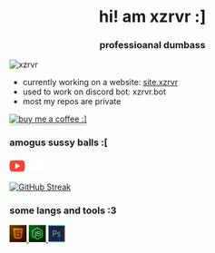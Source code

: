 <h1 align="center">hi! am xzrvr :]</h1>
<h3 align="center">professioanal dumbass</h3>

<p align="left"> <img src="https://komarev.com/ghpvc/?username=xzrvr&label=Profile%20views&color=a600ff&style=flat-square" alt="xzrvr" /> </p>

- currently working on a website: [site.xzrvr](xzrvr.pages.dev)
- used to work on discord bot: xzrvr.bot
- most my repos are private

<a href="https://www.buymeacoffee.com/xzrvr" target="_blank"><img src="https://www.buymeacoffee.com/assets/img/custom_images/black_img.png" alt="buy me a coffee :]" style="height: 41px !important;width: 174px !important;box-shadow: 0px 3px 2px 0px rgba(190, 190, 190, 0.5) !important;-webkit-box-shadow: 0px 3px 2px 0px rgba(190, 190, 190, 0.5) !important;" ></a>

<h3 align="left">amogus sussy balls :[</h3>
<p align="left">
<a href="https://www.youtube.com/c/xzrvr" target="blank"><img align="center" src="https://raw.githubusercontent.com/xzrvr/xzrvr/main/images/youtube.png" alt="xzrvr" height="29" width="27" /></a>
<a href="https://discord.gg/qSBy8NrOqX" target="blank"><img align="center" src="https://raw.githubusercontent.com/xzrvr/xzrvr/main/images/discord.png" alt="qSBy8NrOqX" height="20" width="27" /></a>
</p>

[![GitHub Streak](https://github-readme-streak-stats.herokuapp.com?user=xzrvr&theme=dark&date_format=j%20M%5B%20Y%5D&ring=1165C1&fire=66BEF9&background=0000009D&border=6F00DD&currStreakLabel=4AD4DD)](https://git.io/streak-stats)

<h3 align="left">some langs and tools :3</h3>
<p align="left"> <a href="https://www.w3.org/html/" target="_blank" rel="noreferrer"> <img src="https://raw.githubusercontent.com/xzrvr/xzrvr/main/images/html5.png" alt="html5" width="30" height="30"/> </a> <a href="https://nodejs.org" target="_blank" rel="noreferrer"> <img src="https://raw.githubusercontent.com/xzrvr/xzrvr/main/images/nodejs.png" alt="nodejs" width="30" height="30"/> </a> <a href="https://www.photoshop.com/en" target="_blank" rel="noreferrer"> <img src="https://raw.githubusercontent.com/xzrvr/xzrvr/main/images/photoshop.png" alt="photoshop" width="30" height="30"/> </a> </p>

